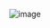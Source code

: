 ![image](https://github.com/Mehwarzaidi/Scrool-Wheel-Zoom-In-Or-Zoom-Out/assets/154052609/80b9b737-ba82-4247-96ff-0550537387ee)
